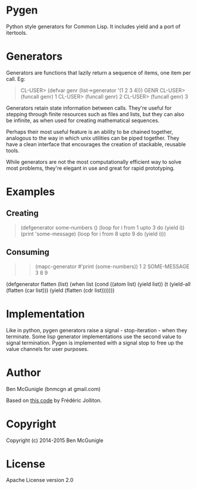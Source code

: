 Pygen
=====

Python style generators for Common Lisp.  It includes yield and a port of itertools.

Generators
==========

Generators are functions that lazily return a sequence of items, one item per call. Eg:

>CL-USER> (defvar genr (list->generator '(1 2 3 4)))
>GENR
>CL-USER> (funcall genr)
>1
>CL-USER> (funcall genr)
>2
>CL-USER> (funcall genr)
>3

Generators retain state information between calls. They're useful for stepping through finite resources such as files and lists, but they can also be infinite, as when used for creating mathematical sequences.

Perhaps their most useful feature is an ability to be chained together, analogous to the way in which unix utilities can be piped together. They have a clean interface that encourages the creation of stackable, reusable tools.

While generators are not the most computationally efficient way to solve most problems, they're elegant in use and great for rapid prototyping.

Examples
========

Creating
--------
>(defgenerator some-numbers ()
>  (loop for i from 1 upto 3 do (yield i))
>  (print 'some-message)
>  (loop for i from 8 upto 9 do (yield i)))

Consuming
---------

>> (mapc-generator #'print (some-numbers))
>1
>2
>SOME-MESSAGE
>3
>8
>9

(defgenerator flatten (list)
  (when list
    (cond
      ((atom list)
       (yield list))
      (t
       (yield-all (flatten (car list)))
       (yield (flatten (cdr list)))))))


Implementation 
==============

Like in python, pygen generators raise a signal - stop-iteration - when they terminate. Some lisp generator implementations use the second value to signal termination. Pygen is implemented with a signal stop to free up the value channels for user purposes.

Author
======

Ben McGunigle (bnmcgn at gmail.com)

Based on [this code](https://groups.google.com/forum/#!topic/comp.lang.lisp/2QK9yJGS_hk) by Frédéric Jolliton.

Copyright
=========

Copyright (c) 2014-2015 Ben McGunigle

License
=======

Apache License version 2.0
